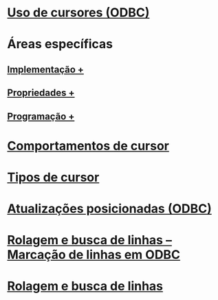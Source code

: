 # [Uso de cursores (ODBC)](using-cursors-odbc.md)

# Áreas específicas
## [Implementação +](../../relational-databases/native-client-odbc-cursors/implementation/how-cursors-are-implemented.md)
## [Propriedades +](../../relational-databases/native-client-odbc-cursors/properties/cursor-properties.md)
## [Programação +](../../relational-databases/native-client-odbc-cursors/programming/cursor-programming-details-odbc.md)

# [Comportamentos de cursor](cursor-behaviors.md)
# [Tipos de cursor](cursor-types.md)
# [Atualizações posicionadas (ODBC)](positioned-updates-odbc.md)
# [Rolagem e busca de linhas – Marcação de linhas em ODBC](scrolling-and-fetching-rows-bookmarking-rows-in-odbc.md)
# [Rolagem e busca de linhas](scrolling-and-fetching-rows.md)
